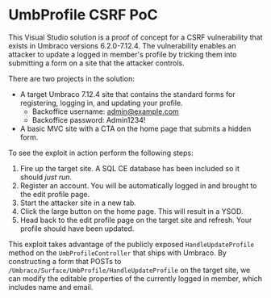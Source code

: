 # UmbProfile CSRF PoC

This Visual Studio solution is a proof of concept for a CSRF vulnerability that exists in Umbraco versions 6.2.0-7.12.4. The vulnerability enables an attacker to update a logged in member's profile by tricking them into submitting a form on a site that the attacker controls.

There are two projects in the solution:

* A target Umbraco 7.12.4 site that contains the standard forms for registering, logging in, and updating your profile.
  * Backoffice username: admin@example.com
  * Backoffice password: Admin1234!
* A basic MVC site with a CTA on the home page that submits a hidden form.

To see the exploit in action perform the following steps:

1. Fire up the target site. A SQL CE database has been included so it should *just run*.
2. Register an account. You will be automatically logged in and brought to the edit profile page.
3. Start the attacker site in a new tab.
4. Click the large button on the home page. This will result in a YSOD.
5. Head back to the edit profile page on the target site and refresh. Your profile should have been updated.

This exploit takes advantage of the publicly exposed `HandleUpdateProfile` method on the `UmbProfileController` that ships with Umbraco. By constructing a form that POSTs to `/Umbraco/Surface/UmbProfile/HandleUpdateProfile` on the target site, we can modify the editable properties of the currently logged in member, which includes name and email.
